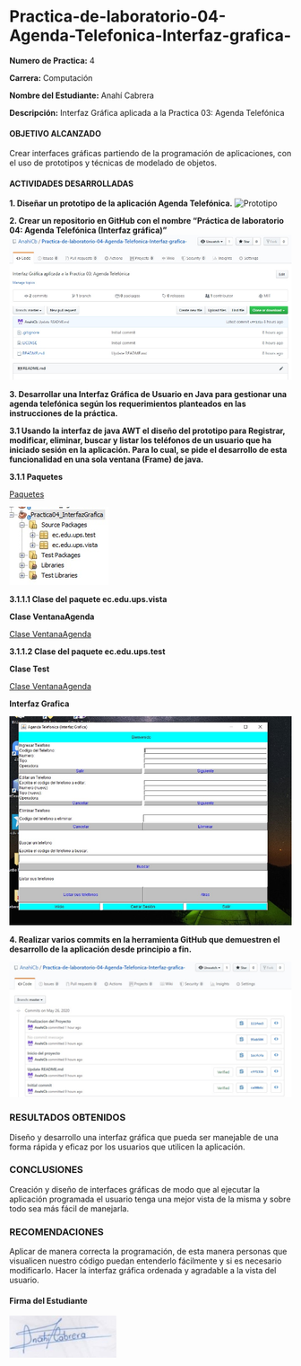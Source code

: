 # Practica-de-laboratorio-04-Agenda-Telefonica-Interfaz-grafica-

**Numero de Practica:**
4

**Carrera:** 
Computación

**Nombre del Estudiante:**
Anahí Cabrera

**Descripción:**
Interfaz Gráfica aplicada a la Practica 03: Agenda Telefónica

#### OBJETIVO ALCANZADO

Crear interfaces gráficas partiendo de la programación de aplicaciones, con el uso de prototipos y técnicas de modelado de objetos.

#### ACTIVIDADES DESARROLLADAS

**1.	Diseñar un prototipo de la aplicación Agenda Telefónica.**
![Prototipo](https://github.com/AnahiCb/Imagenes-Practica4/blob/master/Prototipo.jpg)

**2.	Crear un repositorio en GitHub con el nombre “Práctica de laboratorio 04: Agenda Telefónica (Interfaz gráfica)”**
![Screen Repositorio creado](https://github.com/AnahiCb/Imagenes-Practica4/blob/master/Screen%20Repositorio.jpg)

**3.	Desarrollar una Interfaz Gráfica de Usuario en Java para gestionar una agenda telefónica según los requerimientos planteados en las instrucciones de la práctica.**

**3.1	Usando la interfaz de java AWT el diseño del prototipo para Registrar, modificar, eliminar, buscar y listar los teléfonos de un usuario que ha iniciado sesión en la aplicación. Para lo cual, se pide el desarrollo de esta funcionalidad en una sola ventana (Frame) de java.**

**3.1.1	Paquetes**

[Paquetes](https://github.com/AnahiCb/Practica-de-laboratorio-04-Agenda-Telefonica-Interfaz-grafica-/tree/master/src/ec/edu/ups)

![Paquetes](https://github.com/AnahiCb/Imagenes-Practica4/blob/master/Screen%20Paquetes.jpg)

**3.1.1.1 Clase del paquete ec.edu.ups.vista**

**Clase VentanaAgenda**

[Clase VentanaAgenda](https://github.com/AnahiCb/Practica-de-laboratorio-04-Agenda-Telefonica-Interfaz-grafica-/blob/master/src/ec/edu/ups/vista/VentanaAgenda.java)

**3.1.1.2 Clase del paquete ec.edu.ups.test**

**Clase Test**

[Clase VentanaAgenda](https://github.com/AnahiCb/Practica-de-laboratorio-04-Agenda-Telefonica-Interfaz-grafica-/blob/master/src/ec/edu/ups/test/Test.java)

**Interfaz Grafica**

![Interfaz Grafica](https://github.com/AnahiCb/Imagenes-Practica4/blob/master/Screen%20Interfaz.jpg)

**4. Realizar varios commits en la herramienta GitHub que demuestren el desarrollo de la aplicación desde principio a fin.**

![Screen Commits](https://github.com/AnahiCb/Imagenes-Practica4/blob/master/Screen%20Commits.jpg)

### RESULTADOS OBTENIDOS

Diseño y desarrollo una interfaz gráfica que pueda ser manejable de una forma rápida y eficaz por los usuarios que utilicen la aplicación.

### CONCLUSIONES

Creación y diseño de interfaces gráficas de modo que al ejecutar la aplicación programada el usuario tenga una mejor vista de la misma y sobre todo sea más fácil de manejarla.

### RECOMENDACIONES

Aplicar de manera correcta la programación, de esta manera personas que visualicen nuestro código puedan entenderlo fácilmente y si es necesario modificarlo.
Hacer la interfaz gráfica ordenada y agradable a la vista del usuario.

#### Firma del Estudiante

![Firma](https://github.com/AnahiCb/Imagenes-Practica4/blob/master/Firma.jpg)
